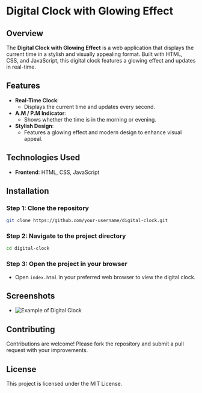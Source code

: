 # Digital Clock with Glowing Effect

## Overview
The **Digital Clock with Glowing Effect** is a web application that displays the current time in a stylish and visually appealing format. Built with HTML, CSS, and JavaScript, this digital clock features a glowing effect and updates in real-time.

## Features
- **Real-Time Clock**: 
  - Displays the current time and updates every second.
- **A.M / P.M Indicator**: 
  - Shows whether the time is in the morning or evening.
- **Stylish Design**: 
  - Features a glowing effect and modern design to enhance visual appeal.

## Technologies Used
- **Frontend**: HTML, CSS, JavaScript

## Installation

### Step 1: Clone the repository
```bash
git clone https://github.com/your-username/digital-clock.git
```

### Step 2: Navigate to the project directory
```bash
cd digital-clock
```

### Step 3: Open the project in your browser
- Open `index.html` in your preferred web browser to view the digital clock.

## Screenshots
- ![Example of Digital Clock](link-to-your-screenshot)

## Contributing
Contributions are welcome! Please fork the repository and submit a pull request with your improvements.

## License
This project is licensed under the MIT License.
